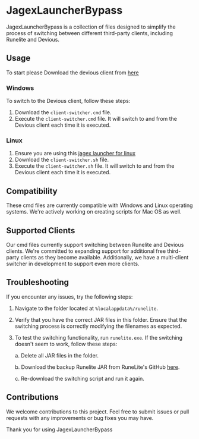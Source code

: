 # JagexLauncherBypass

JagexLauncherBypass is a collection of files designed to simplify the process of switching between different third-party clients, including Runelite and Devious.

## Usage
To start please Download the devious client from [here](https://github.com/jbx5/devious-launcher/releases/download/devious-client-launcher-1.0.1/devious-client-launcher.jar)
### Windows  

To switch to the Devious client, follow these steps:

1. Download the `client-switcher.cmd` file.
2. Execute the `client-switcher.cmd` file. It will switch to and from the Devious client each time it is executed.

### Linux
1. Ensure you are using this [jagex launcher for linux](https://github.com/TormStorm/jagex-launcher-linux)
2. Download the `client-switcher.sh` file.
3. Execute the `client-switcher.sh` file. It will switch to and from the Devious client each time it is executed.

## Compatibility

These cmd files are currently compatible with Windows and Linux operating systems. We're actively working on creating scripts for Mac OS as well.

## Supported Clients

Our cmd files currently support switching between Runelite and Devious clients. We're committed to expanding support for additional free third-party clients as they become available. Additionally, we have a multi-client switcher in development to support even more clients.

## Troubleshooting

If you encounter any issues, try the following steps:

1. Navigate to the folder located at `%localappdata%/runelite`.

2. Verify that you have the correct JAR files in this folder. Ensure that the switching process is correctly modifying the filenames as expected.

3. To test the switching functionality, run `runelite.exe`. If the switching doesn't seem to work, follow these steps:

   a. Delete all JAR files in the folder.
   
   b. Download the backup Runelite JAR from RuneLite's GitHub [here](https://github.com/runelite/launcher/releases/download/2.6.8/RuneLite.jar).

   c. Re-download the switching script and run it again.

## Contributions

We welcome contributions to this project. Feel free to submit issues or pull requests with any improvements or bug fixes you may have.

Thank you for using JagexLauncherBypass

